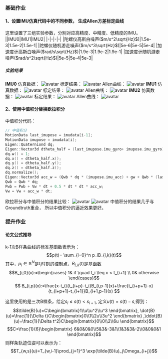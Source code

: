 ### 基础作业

#### 1、设置IMU仿真代码中的不同参数， 生成Allen方差标定曲线
这里设置了三组实验参数，分别对应高精度、中精度、低精度的IMU。
||IMU0|IMU1|IMU2|
|-|-|-|-|
|陀螺仪高斯白噪声($m/s^2\sqrt{Hz}$)|1.5e-3|1.5e-2|1.5e-1|
|陀螺仪随机游走噪声($m/s^3\sqrt{Hz}$)|5e-6|5e-5|5e-4|
|加速度计高斯白噪声($rad/s\sqrt{Hz}$)|1.9e-3|1.9e-2|1.9e-1|
|加速度计随机游走噪声($rad/s^2\sqrt{Hz}$)|5e-5|5e-4|5e-3|


##### 实验结果
**IMU0**
仿真数据：
![avatar](./IMU0Sim.png)
标定结果：
![avatar](./IMU0Calib.png)
Allen曲线：
![avatar](./IMU0Allen.png)
**IMU1**
仿真数据：
![avatar](./IMU1Sim.png)
标定结果：
![avatar](./IMU1Calib.png)
Allen曲线：
![avatar](./IMU1Allen.png)
**IMU2**
仿真数据：
![avatar](./IMU2Sim.png)
标定结果：
![avatar](./IMU2Calib.png)
Allen曲线：
![avatar](./IMU2Allen.png)

#### 2、使用中值积分替换欧拉积分
中值积分代码：
```cpp
// 中值积分
MotionData last_imupose = imudata[i-1];
MotionData imupose = imudata[i];
Eigen::Quaterniond dq;
Eigen::Vector3d dtheta_half = (last_imupose.imu_gyro+ imupose.imu_gyro)* dt / 4.0;
dq.w() = 1;
dq.x() = dtheta_half.x();
dq.y() = dtheta_half.y();
dq.z() = dtheta_half.z();
dq.normalize();
Eigen::Vector3d acc_w = (Qwb * dq * (imupose.imu_acc) + gw + Qwb * (last_imupose.imu_acc) + gw)/2;
Qwb = Qwb * dq;
Pwb = Pwb + Vw * dt + 0.5 * dt * dt * acc_w;
Vw = Vw + acc_w * dt;
```
欧拉积分与中值积分的结果比较：
![avatar](./euler.png)
![avatar](./median.png)
中值积分的结果几乎与Groundtruth重合， 所以中值积分的逼近效果更好。
### 提升作业
#### 论文公式推导

k-1次B样条曲线的标准基函数表示为：
$$p(t)= \sum_{i=0}^n p_iB_{i,k}(t)$$
其中，$p_i\in \mathbb{R}^{N}$是$t_i$时刻的控制点，$B_{i,k}(t)$是基函数
$$B_{i,0}(x):=\begin{cases}
1& if \quad t_i \leq x < t_{i+1} \\
0& otherwise
\end{cases}$$
$$
B_{i,p}(x):=\frac{x-t_i}{t_{i+p}-t_i}B_{i,p-1}(x)+\frac{t_{i+p+1}-x}{t_{i+p+1}-t_{i+1}}B_{i+1,p-1}(x)
$$

这里使用的是三次B样条，给定$s_i \leq s(t) < s_{i+1}$, 定义$u(t)=s(t)-s$,得到：
$$\tilde{B}(u)=C\begin{bmatrix}1\\u\\u^2\\u^3
\end{bmatrix}, \dot{B}(u)=\frac{1}{\Delta t}C\begin{bmatrix}0\\1\\2u\\3u^2
\end{bmatrix} ,\ddot{B}(u)=\frac{1}{\Delta t^2}C\begin{bmatrix}0\\0\\2\\6u
\end{bmatrix}$$
$$C=\frac{1}{6}\begin{bmatrix}
6&0&0&0\\5&3&-3&1\\1&3&3&-2\\0&0&0&1
\end{bmatrix}$$
则样条轨迹位姿可以表示为：
$$T_{w,s}(u)=T_{w,i-1}\prod_{j=1}^3 \exp(\tilde{B}(u)_j\Omega_{i+j})$$